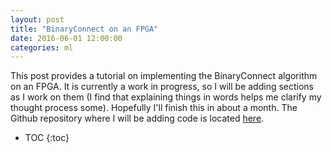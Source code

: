 ```yaml
---
layout: post
title: "BinaryConnect on an FPGA"
date: 2016-06-01 12:00:00
categories: ml
---
```


This post provides a tutorial on implementing the BinaryConnect algorithm on an FPGA. It is currently a work in progress, so I will be adding sections as I work on them (I find that explaining things in words helps me clarify my thought process some). Hopefully I'll finish this in about a month. The Github repository where I will be adding code is located [here](https://github.com/codekansas/binary-ml).

* TOC
{:toc}

<script src="https://ajax.googleapis.com/ajax/libs/jquery/2.2.2/jquery.min.js"></script>
<script type="text/javascript">
// Turn all headers into links back to the table of contents
$(document).ready(function() {
    $("article").find("h1, h2, h3, h4, h5, h6").each(function(index) {
        var content = $(this).text();
        $(this).html("<a href=\"#markdown-toc\" style=\"color: black;\">" + content + "</a>");
    });
});
</script>

[bengio]: http://arxiv.org/pdf/1511.00363v3.pdf
[original code]: https://github.com/MatthieuCourbariaux/BinaryConnect